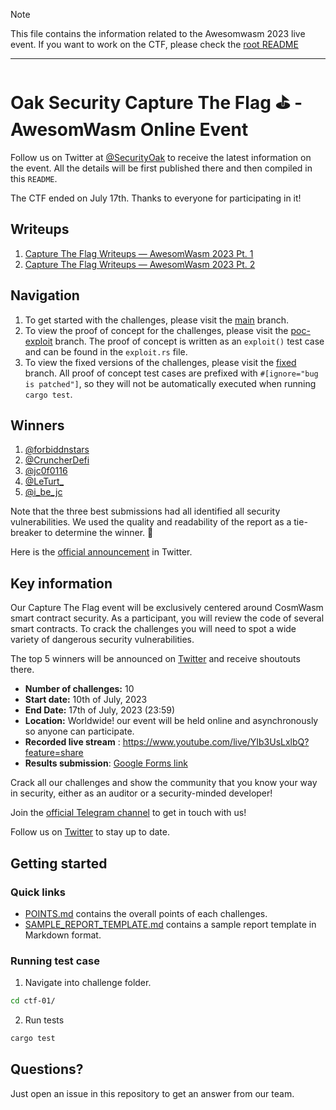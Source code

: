 > [!NOTE]
> This file contains the information related to the Awesomwasm 2023 live event. If you want to work on the CTF, please check the [root README](../)

---

# Oak Security Capture The Flag ⛳️ - AwesomWasm Online Event

Follow us on Twitter at [@SecurityOak](https://twitter.com/SecurityOak) to receive the latest information on the event. All the details will be first published there and then compiled in this `README`.

The CTF ended on July 17th. Thanks to everyone for participating in it!

## Writeups

1. [Capture The Flag ️Writeups — AwesomWasm 2023 Pt. 1](https://medium.com/oak-security/capture-the-flag-%EF%B8%8Fwriteups-awesomwasm-2023-pt-1-a40c6e506b49)
2. [Capture The Flag ️Writeups — AwesomWasm 2023 Pt. 2](https://medium.com/oak-security/capture-the-flag-%EF%B8%8Fwriteups-awesomwasm-2023-pt-2-cb3e9b297c0)

## Navigation

1. To get started with the challenges, please visit the [main](https://github.com/oak-security/cosmwasm-ctf/tree/main) branch.
2. To view the proof of concept for the challenges, please visit the [poc-exploit](https://github.com/oak-security/cosmwasm-ctf/tree/poc-exploit) branch. The proof of concept is written as an `exploit()` test case and can be found in the `exploit.rs` file.
3. To view the fixed versions of the challenges, please visit the [fixed](https://github.com/oak-security/cosmwasm-ctf/tree/fixed) branch. All proof of concept test cases are prefixed with `#[ignore="bug is patched"]`, so they will not be automatically executed when running `cargo test`.

## Winners

1. [@forbiddnstars](https://twitter.com/forbiddnstars)
2. [@CruncherDefi](https://twitter.com/CruncherDefi)
3. [@jc0f0116](https://twitter.com/jc0f0116)
4. [@LeTurt_](https://twitter.com/LeTurt_)
5. [@i_be_jc](https://twitter.com/i_be_jc)

Note that the three best submissions had all identified all security vulnerabilities. We used the quality and readability of the report as a tie-breaker to determine the winner. 🎉

Here is the [official announcement](https://twitter.com/SecurityOak/status/1684462534244327424) in Twitter.

## Key information

Our Capture The Flag event will be exclusively centered around CosmWasm smart contract security. As a participant, you will review the code of several smart contracts. To crack the challenges you will need to spot a wide variety of dangerous security vulnerabilities. 

The top 5 winners will be announced on [Twitter](https://twitter.com/securityoak) and receive shoutouts there.

- **Number of challenges:** 10
- **Start date:** 10th of July, 2023
- **End Date:** 17th of July, 2023 (23:59)
- **Location:** Worldwide! our event will be held online and asynchronously so anyone can participate.
- **Recorded live stream** : https://www.youtube.com/live/YIb3UsLxlbQ?feature=share
- **Results submission**: [Google Forms link](https://docs.google.com/forms/d/e/1FAIpQLSfc5Pr7sNCOIUP4aORM9JV4MTJi0Kl7QhPLHQSHX8Bgb9BUCw/viewform)

Crack all our challenges and show the community that you know your way in security, either as an auditor or a security-minded developer!

Join the [official Telegram channel](https://t.me/+8ilY7qeG4stlYzJi) to get in touch with us!

Follow us on [Twitter](https://twitter.com/SecurityOak) to stay up to date.

## Getting started

### Quick links

- [POINTS.md](POINTS.md) contains the overall points of each challenges.
- [SAMPLE_REPORT_TEMPLATE.md](../SAMPLE_REPORT_TEMPLATE.md) contains a sample report template in Markdown format.

### Running test case

1. Navigate into challenge folder.

```bash
cd ctf-01/
```

2. Run tests

```bash
cargo test
```

## Questions?

Just open an issue in this repository to get an answer from our team.
